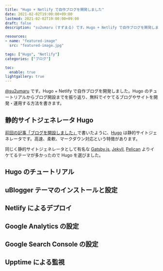 ```yaml
---
title: "Hugo + Netlify で自作ブログを開発しました"
date: 2021-02-02T19:00:00+09:00
lastmod: 2021-02-02T19:00:00+09:00
draft: false
description: "su2umaru (すずまる) です。Hugo + Netlify で自作ブログを開発しました。Hugo のチュートリアルからブログ開設までを振り返り、無料でイケてるブログやサイトを開発・運用する方法を書きます。"

resources:
- name: "featured-image"
  src: "featured-image.jpg"

tags: ["Hugo", "Netlify"]
categories: ["ブログ"]

toc:
  enable: true
lightgallery: true
---
```


[@su2umaru](https://twitter.com/su2umaru) です。Hugo + Netlify で自作ブログを開発しました。Hugo のチュートリアルからブログ開設までを振り返り、無料でイケてるブログやサイトを開発・運用する方法を書きます。

<!--more-->

## 静的サイトジェネレータ Hugo

[前回の記事「ブログを開設しました」](https://su2umarathon.netlify.app/first-post/)で書いたように、[Hugo](https://gohugo.io/) は静的サイトジェネレータです。高速、柔軟、マークダウン対応という特徴があります。

同じく静的サイトジェネレータとして有名な [Gatsby.js](https://www.gatsbyjs.com/), [Jekyll](http://jekyllrb-ja.github.io/), [Pelican](https://docs.getpelican.com/en/latest/) よりイケてるテーマが多かったので Hugo を選びました。

## Hugo のチュートリアル

## uBlogger テーマのインストールと設定

## Netlify によるデプロイ

## Google Analytics の設定

## Google Search Console の設定

## Upptime による監視